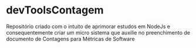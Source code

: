 # devToolsContagem
Repositório criado com o intuito de aprimorar estudos em NodeJs e consequentemente criar um micro sistema que auxilie no preenchimento de documento de Contagens para Métricas de Software
